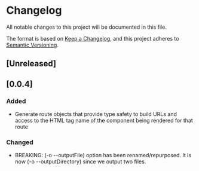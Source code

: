 # Changelog

All notable changes to this project will be documented in this file.

The format is based on [Keep a Changelog](https://keepachangelog.com/en/1.0.0/),
and this project adheres to [Semantic Versioning](https://semver.org/spec/v2.0.0.html).

## [Unreleased]

## [0.0.4]
### Added
 - Generate route objects that provide type safety to build URLs and access to the HTML tag name
   of the component being rendered for that route

### Changed
  - BREAKING: (-o  --outputFile) option has been renamed/repurposed. It is now (-o --outputDirectory)
    since we output two files.


